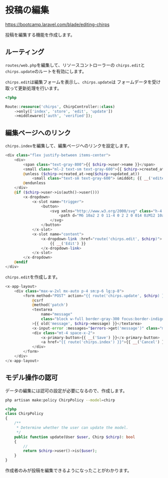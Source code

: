 # 投稿の編集

<https://bootcamp.laravel.com/blade/editing-chirps>

投稿を編集する機能を作成します。

## ルーティング

`routes/web.php`を編集して、リソースコントローラーの
`chirps.edit`と`chirps.update`のルートを有効にします。

`chirps.edit`は編集フォームを表示し、`chirps.update`は
フォームデータを受け取って更新処理を行います。

```php
<?php

Route::resource('chirps', ChirpController::class)
    ->only(['index', 'store', 'edit', 'update'])
    ->middleware(['auth', 'verified']);
```

## 編集ページへのリンク

`chirps.index`を編集して、編集ページへのリンクを設定します。

```php
<div class="flex justify-between items-center">
    <div>
        <span class="text-gray-800">{{ $chirp->user->name }}</span>
        <small class="ml-2 text-sm text-gray-600">{{ $chirp->created_at->format('j M Y, g:i a') }}</small>
        @unless ($chirp->created_at->eq($chirp->updated_at))
            <small class="text-sm text-gray-600"> &middot; {{ __('edited') }}</small>
        @endunless
    </div>
    @if ($chirp->user->is(auth()->user()))
        <x-dropdown>
            <x-slot name="trigger">
                <button>
                    <svg xmlns="http://www.w3.org/2000/svg" class="h-4 w-4 text-gray-400" viewBox="0 0 20 20" fill="currentColor">
                        <path d="M6 10a2 2 0 11-4 0 2 2 0 014 0zM12 10a2 2 0 11-4 0 2 2 0 014 0zM16 12a2 2 0 100-4 2 2 0 000 4z" />
                    </svg>
                </button>
            </x-slot>
            <x-slot name="content">
                <x-dropdown-link :href="route('chirps.edit', $chirp)">
                    {{ __('Edit') }}
                </x-dropdown-link>
            </x-slot>
        </x-dropdown>
    @endif
</div>
```

`chirps.edit`を作成します。

```php
<x-app-layout>
    <div class="max-w-2xl mx-auto p-4 sm:p-6 lg:p-8">
        <form method="POST" action="{{ route('chirps.update', $chirp) }}">
            @csrf
            @method('patch')
            <textarea
                name="message"
                class="block w-full border-gray-300 focus:border-indigo-300 focus:ring focus:ring-indigo-200 focus:ring-opacity-50 rounded-md shadow-sm"
            >{{ old('message', $chirp->message) }}</textarea>
            <x-input-error :messages="$errors->get('message')" class="mt-2" />
            <div class="mt-4 space-x-2">
                <x-primary-button>{{ __('Save') }}</x-primary-button>
                <a href="{{ route('chirps.index') }}">{{ __('Cancel') }}</a>
            </div>
        </form>
    </div>
</x-app-layout>
```

## モデル操作の認可

データの編集には認可の設定が必要になるので、作成します。

```bash
php artisan make:policy ChirpPolicy --model=chirp
```

```php
<?php
class ChirpPolicy
{
    /**
     * Determine whether the user can update the model.
     */
    public function update(User $user, Chirp $chirp): bool
    {
        //
        return $chirp->user()->is($user);
    }
}
```

作成者のみが投稿を編集できるようになったことがわかります。
